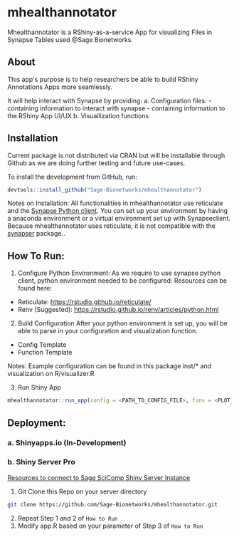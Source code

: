 # mhealthannotator
Mhealthannotator is a RShiny-as-a-service App for visualizing Files in Synapse Tables used @Sage Bionetworks. 

## About
This app's purpose is to help researchers be able to build RShiny Annotations Apps more seamlessly. 

It will help interact with Synapse by providing: 
a. Configuration files: 
    - containing information to interact with synapse
    - containing information to the RShiny App UI/UX
b. Visuallization functions

## Installation
Current package is not distributed via CRAN but will be installable through Github as we are doing further testing and future use-cases.

To install the development from GitHub, run:
``` r
devtools::install_github("Sage-Bionetworks/mhealthannotator")
```
Notes on Installation:
All functionalities in mhealthannotator use reticulate and the [Synapse Python
client](https://pypi.org/project/synapseclient/). You can set up your environment by having a anaconda environment or a virtual environment set up with Synapseclient. Because mhealthannotator uses reticulate, it is not compatible with the [synapser](https://r-docs.synapse.org/) package..

## How To Run:
1. Configure Python Environment:
As we require to use synapse python client, python environment needed to be configured:
Resources can be found here: 
- Reticulate: https://rstudio.github.io/reticulate/
- Renv (Suggested): https://rstudio.github.io/renv/articles/python.html

2. Build Configuration
After your python environment is set up, you will be able to parse in your configuration and visualization function.

- Config Template
- Function Template

Notes: Example configuration can be found in this package inst/* and visualization on R/visualizer.R

3. Run Shiny App
```r
mhealthannotator::run_app(config = <PATH_TO_CONFIG_FILE>, funs = <PLOT_FUNCTION>)
```

## Deployment:

### a. Shinyapps.io (In-Development)

### b. Shiny Server Pro

[Resources to connect to Sage SciComp Shiny Server Instance](https://sagebionetworks.jira.com/wiki/spaces/SageShinyServer/pages/75497489/Shiny+Server)

1. Git Clone this Repo on your server directory
```zsh
git clone https://github.com/Sage-Bionetworks/mhealthannotator.git
```
2. Repeat Step 1 and 2 of `How to Run`
3. Modify app.R based on your parameter of Step 3 of `How to Run`


